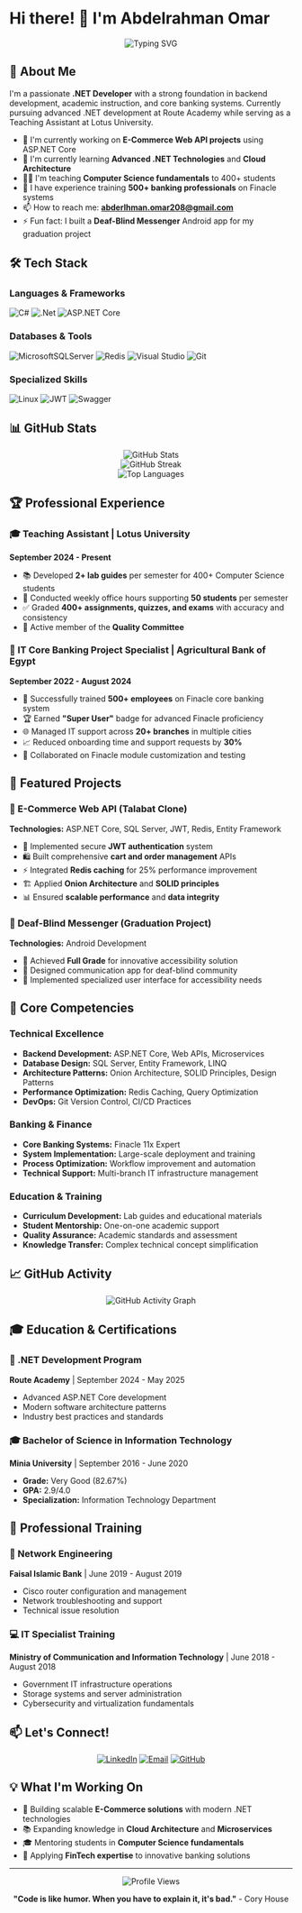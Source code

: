 # Hi there! 👋 I'm Abdelrahman Omar

<div align="center">
  <img src="https://readme-typing-svg.herokuapp.com?font=Fira+Code&pause=1000&color=2E8B57&center=true&vCenter=true&width=435&lines=.NET+Developer;Backend+Specialist;Core+Banking+Expert;Teaching+Assistant;Always+Learning+New+Things" alt="Typing SVG" />
</div>

## 🚀 About Me

I'm a passionate **.NET Developer** with a strong foundation in backend development, academic instruction, and core banking systems. Currently pursuing advanced .NET development at Route Academy while serving as a Teaching Assistant at Lotus University.

- 🔭 I'm currently working on **E-Commerce Web API projects** using ASP.NET Core
- 🌱 I'm currently learning **Advanced .NET Technologies** and **Cloud Architecture**
- 👨‍🏫 I'm teaching **Computer Science fundamentals** to 400+ students
- 💼 I have experience training **500+ banking professionals** on Finacle systems
- 📫 How to reach me: **abderlhman.omar208@gmail.com**
- ⚡ Fun fact: I built a **Deaf-Blind Messenger** Android app for my graduation project

## 🛠️ Tech Stack

### Languages & Frameworks
![C#](https://img.shields.io/badge/c%23-%23239120.svg?style=for-the-badge&logo=c-sharp&logoColor=white)
![.Net](https://img.shields.io/badge/.NET-5C2D91?style=for-the-badge&logo=.net&logoColor=white)
![ASP.NET Core](https://img.shields.io/badge/ASP.NET%20Core-512BD4?style=for-the-badge&logo=.net&logoColor=white)

### Databases & Tools
![MicrosoftSQLServer](https://img.shields.io/badge/Microsoft%20SQL%20Server-CC2927?style=for-the-badge&logo=microsoft%20sql%20server&logoColor=white)
![Redis](https://img.shields.io/badge/redis-%23DD0031.svg?style=for-the-badge&logo=redis&logoColor=white)
![Visual Studio](https://img.shields.io/badge/Visual%20Studio-5C2D91.svg?style=for-the-badge&logo=visual-studio&logoColor=white)
![Git](https://img.shields.io/badge/git-%23F05033.svg?style=for-the-badge&logo=git&logoColor=white)

### Specialized Skills
![Linux](https://img.shields.io/badge/Linux-FCC624?style=for-the-badge&logo=linux&logoColor=black)
![JWT](https://img.shields.io/badge/JWT-black?style=for-the-badge&logo=JSON%20web%20tokens)
![Swagger](https://img.shields.io/badge/-Swagger-%23Clojure?style=for-the-badge&logo=swagger&logoColor=white)

## 📊 GitHub Stats

<div align="center">
  <img src="https://github-readme-stats.vercel.app/api?username=Abdelrahman-Omar20&theme=dark&hide_border=false&include_all_commits=true&count_private=true" alt="GitHub Stats" />
</div>

<div align="center">
  <img src="https://github-readme-streak-stats.herokuapp.com/?user=Abdelrahman-Omar20&theme=dark&hide_border=false" alt="GitHub Streak" />
</div>

<div align="center">
  <img src="https://github-readme-stats.vercel.app/api/top-langs/?username=Abdelrahman-Omar20&theme=dark&hide_border=false&include_all_commits=true&count_private=true&layout=compact" alt="Top Languages" />
</div>

## 🏆 Professional Experience

### 🎓 Teaching Assistant | Lotus University
**September 2024 - Present**
- 📚 Developed **2+ lab guides** per semester for 400+ Computer Science students
- 👥 Conducted weekly office hours supporting **50 students** per semester
- ✅ Graded **400+ assignments, quizzes, and exams** with accuracy and consistency
- 🏅 Active member of the **Quality Committee**

### 🏦 IT Core Banking Project Specialist | Agricultural Bank of Egypt
**September 2022 - August 2024**
- 🎯 Successfully trained **500+ employees** on Finacle core banking system
- 🏆 Earned **"Super User"** badge for advanced Finacle proficiency
- 🌐 Managed IT support across **20+ branches** in multiple cities
- 📈 Reduced onboarding time and support requests by **30%**
- 🔧 Collaborated on Finacle module customization and testing

## 🚀 Featured Projects

### 🛒 E-Commerce Web API (Talabat Clone)
**Technologies:** ASP.NET Core, SQL Server, JWT, Redis, Entity Framework

- 🔐 Implemented secure **JWT authentication** system
- 🛍️ Built comprehensive **cart and order management** APIs
- ⚡ Integrated **Redis caching** for 25% performance improvement
- 🏗️ Applied **Onion Architecture** and **SOLID principles**
- 📊 Ensured **scalable performance** and **data integrity**

### 📱 Deaf-Blind Messenger (Graduation Project)
**Technologies:** Android Development

- 🎯 Achieved **Full Grade** for innovative accessibility solution
- 👥 Designed communication app for deaf-blind community
- 🔧 Implemented specialized user interface for accessibility needs

## 🎯 Core Competencies

### Technical Excellence
- **Backend Development:** ASP.NET Core, Web APIs, Microservices
- **Database Design:** SQL Server, Entity Framework, LINQ
- **Architecture Patterns:** Onion Architecture, SOLID Principles, Design Patterns
- **Performance Optimization:** Redis Caching, Query Optimization
- **DevOps:** Git Version Control, CI/CD Practices

### Banking & Finance
- **Core Banking Systems:** Finacle 11x Expert
- **System Implementation:** Large-scale deployment and training
- **Process Optimization:** Workflow improvement and automation
- **Technical Support:** Multi-branch IT infrastructure management

### Education & Training
- **Curriculum Development:** Lab guides and educational materials
- **Student Mentorship:** One-on-one academic support
- **Quality Assurance:** Academic standards and assessment
- **Knowledge Transfer:** Complex technical concept simplification

## 📈 GitHub Activity

<div align="center">
  <img src="https://github-readme-activity-graph.vercel.app/graph?username=Abdelrahman-Omar20&theme=react-dark&hide_border=true" alt="GitHub Activity Graph" />
</div>

## 🎓 Education & Certifications

### 🎯 .NET Development Program
**Route Academy** | September 2024 - May 2025
- Advanced ASP.NET Core development
- Modern software architecture patterns
- Industry best practices and standards

### 🎓 Bachelor of Science in Information Technology
**Minia University** | September 2016 - June 2020
- **Grade:** Very Good (82.67%)
- **GPA:** 2.9/4.0
- **Specialization:** Information Technology Department

## 🌟 Professional Training

### 🔧 Network Engineering
**Faisal Islamic Bank** | June 2019 - August 2019
- Cisco router configuration and management
- Network troubleshooting and support
- Technical issue resolution

### 💻 IT Specialist Training
**Ministry of Communication and Information Technology** | June 2018 - August 2018
- Government IT infrastructure operations
- Storage systems and server administration
- Cybersecurity and virtualization fundamentals

## 📫 Let's Connect!

<div align="center">
  
[![LinkedIn](https://img.shields.io/badge/LinkedIn-%230077B5.svg?style=for-the-badge&logo=linkedin&logoColor=white)](https://linkedin.com/in/abdelrahman-omar)
[![Email](https://img.shields.io/badge/Email-D14836?style=for-the-badge&logo=gmail&logoColor=white)](mailto:abderlhman.omar208@gmail.com)
[![GitHub](https://img.shields.io/badge/github-%23121011.svg?style=for-the-badge&logo=github&logoColor=white)](https://github.com/Abdelrahman-Omar20)

</div>

## 💡 What I'm Working On

- 🔨 Building scalable **E-Commerce solutions** with modern .NET technologies
- 📚 Expanding knowledge in **Cloud Architecture** and **Microservices**
- 🎓 Mentoring students in **Computer Science fundamentals**
- 🏦 Applying **FinTech expertise** to innovative banking solutions

---

<div align="center">
  <img src="https://komarev.com/ghpvc/?username=Abdelrahman-Omar20&label=Profile%20views&color=0e75b6&style=flat" alt="Profile Views" />
</div>

<div align="center">
  
**"Code is like humor. When you have to explain it, it's bad."** - Cory House

</div>

